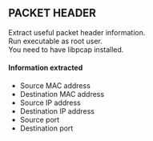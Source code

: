 ## PACKET HEADER
Extract useful packet header information.<br/>
Run executable as root user.<br/>
You need to have libpcap installed.<br/>

#### Information extracted

* Source MAC address
* Destination MAC address
* Source IP address
* Destination IP address
* Source port
* Destination port

